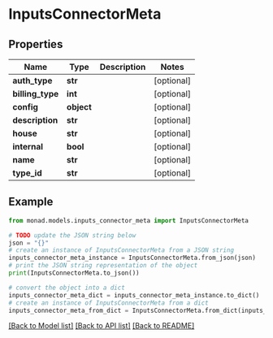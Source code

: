 # InputsConnectorMeta


## Properties

Name | Type | Description | Notes
------------ | ------------- | ------------- | -------------
**auth_type** | **str** |  | [optional] 
**billing_type** | **int** |  | [optional] 
**config** | **object** |  | [optional] 
**description** | **str** |  | [optional] 
**house** | **str** |  | [optional] 
**internal** | **bool** |  | [optional] 
**name** | **str** |  | [optional] 
**type_id** | **str** |  | [optional] 

## Example

```python
from monad.models.inputs_connector_meta import InputsConnectorMeta

# TODO update the JSON string below
json = "{}"
# create an instance of InputsConnectorMeta from a JSON string
inputs_connector_meta_instance = InputsConnectorMeta.from_json(json)
# print the JSON string representation of the object
print(InputsConnectorMeta.to_json())

# convert the object into a dict
inputs_connector_meta_dict = inputs_connector_meta_instance.to_dict()
# create an instance of InputsConnectorMeta from a dict
inputs_connector_meta_from_dict = InputsConnectorMeta.from_dict(inputs_connector_meta_dict)
```
[[Back to Model list]](../README.md#documentation-for-models) [[Back to API list]](../README.md#documentation-for-api-endpoints) [[Back to README]](../README.md)


